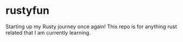 # rustyfun

Starting up my Rusty journey once again! This repo is for anything rust related that I am currently learning.
